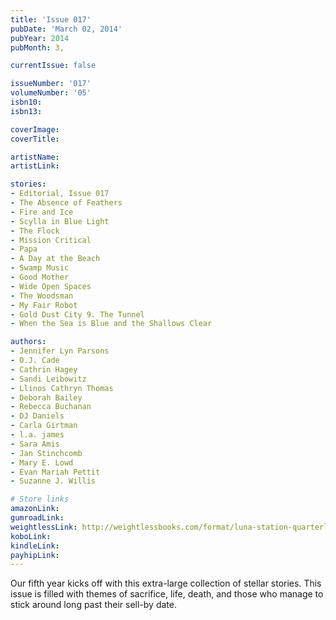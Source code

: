 ```yaml
---
title: 'Issue 017'
pubDate: 'March 02, 2014'
pubYear: 2014
pubMonth: 3,

currentIssue: false

issueNumber: '017'
volumeNumber: '05'
isbn10: 
isbn13: 

coverImage: 
coverTitle: 

artistName: 
artistLink: 

stories:
- Editorial, Issue 017
- The Absence of Feathers
- Fire and Ice
- Scylla in Blue Light
- The Flock
- Mission Critical
- Papa
- A Day at the Beach
- Swamp Music
- Good Mother
- Wide Open Spaces
- The Woodsman
- My Fair Robot
- Gold Dust City 9. The Tunnel
- When the Sea is Blue and the Shallows Clear

authors:
- Jennifer Lyn Parsons
- O.J. Cade
- Cathrin Hagey
- Sandi Leibowitz
- Llinos Cathryn Thomas
- Deborah Bailey
- Rebecca Buchanan
- DJ Daniels
- Carla Girtman
- l.a. james
- Sara Amis
- Jan Stinchcomb
- Mary E. Lowd
- Evan Mariah Pettit
- Suzanne J. Willis

# Store links
amazonLink: 
gumroadLink: 
weightlessLink: http://weightlessbooks.com/format/luna-station-quarterly-issue-17/
koboLink: 
kindleLink: 
payhipLink: 
---
```


Our fifth year kicks off with this extra-large collection of stellar stories. This issue is filled with themes of sacrifice, life, death, and those who manage to stick around long past their sell-by date.
